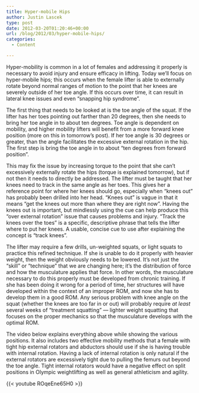 ```yaml
---
title: Hyper-mobile Hips
author: Justin Lascek
type: post
date: 2012-03-20T01:20:46+00:00
url: /blog/2012/03/hyper-mobile-hips/
categories:
  - Content

---
```

Hyper-mobility is common in a lot of females and addressing it properly is necessary to avoid injury and ensure efficacy in lifting. Today we&#8217;ll focus on hyper-mobile hips; this occurs when the female lifter is able to externally rotate beyond normal ranges of motion to the point that her knees are severely outside of her toe angle. If this occurs over time, it can result in lateral knee issues and even &#8220;snapping hip syndrome&#8221;.
  

  
The first thing that needs to be looked at is the toe angle of the squat. If the lifter has her toes pointing out farther than 20 degrees, then she needs to bring her toe angle in to about ten degrees. Toe angle is dependent on mobility, and higher mobility lifters will benefit from a more forward knee position (more on this in tomorrow&#8217;s post). If her toe angle is 30 degrees or greater, than the angle facilitates the excessive external rotation in the hip. The first step is bring the toe angle in to about &#8220;ten degrees from forward position&#8221;.
  

  
This may fix the issue by increasing torque to the point that she can&#8217;t excessively externally rotate the hips (torque is explained tomorrow), but if not then it needs to directly be addressed. The lifter must be taught that her knees need to track in the same angle as her toes. This gives her a reference point for where her knees should go, especially when &#8220;knees out&#8221; has probably been drilled into her head. &#8220;Knees out&#8221; is vague in that it means &#8220;get the knees out more than where they are right now&#8221;. Having the knees out is important, but mindlessly using the cue can help produce this &#8220;over external rotation&#8221; issue that causes problems and injury. &#8220;Track the knees over the toes&#8221; is a specific, descriptive phrase that tells the lifter where to put her knees. A usable, concise cue to use after explaining the concept is &#8220;track knees&#8221;.
  

  
The lifter may require a few drills, un-weighted squats, or light squats to practice this refined technique. If she is unable to do it properly with heavier weight, then the weight obviously needs to be lowered. It&#8217;s not just the &#8220;skill&#8221; or &#8220;technique&#8221; that we are changing here; it&#8217;s the distribution of force and how the musculature applies that force. In other words, the musculature necessary to do this properly must be developed from chronic training. If she has been doing it wrong for a period of time, her structures will have developed within the context of an improper ROM, and now she has to develop them in a good ROM. Any serious problem with knee angle on the squat (whether the knees are too far in or out) will probably require _at least_ several weeks of &#8220;treatment squatting&#8221; &#8212; lighter weight squatting that focuses on the proper mechanics so that the musculature develops with the optimal ROM.
  

  
The video below explains everything above while showing the various positions. It also includes two effective mobility methods that a female with tight hip external rotators and abductors should use if she is having trouble with internal rotation. Having a lack of internal rotation is only natural if the external rotators are excessively tight due to pulling the femurs out beyond the toe angle. Tight internal rotators would have a negative effect on split positions in Olympic weightlifting as well as general athleticism and agility.
  

  
{{< youtube ROqeEne65H0 >}}
